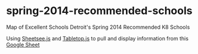 spring-2014-recommended-schools
===============================

Map of Excellent Schools Detroit's Spring 2014 Recommended K8 Schools

Using [Sheetsee.js](http://jlord.github.io/sheetsee.js/) and [Tabletop.js](https://github.com/jsoma/tabletop) to pull and display information from this [Google Sheet](https://docs.google.com/a/excellentschoolsdetroit.org/spreadsheet/ccc?key=0AtLDi9SHMwnrdDVMVWhfUVVNdFBMSlprc0x1YnQ1Vnc&usp=drive_web#gid=0)
